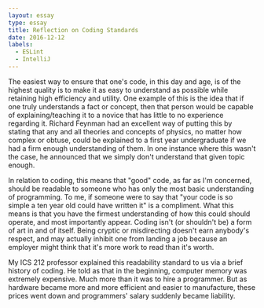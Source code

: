 ```yaml
---
layout: essay
type: essay
title: Reflection on Coding Standards
date: 2016-12-12
labels:
  - ESLint
  - IntelliJ
---
```



The easiest way to ensure that one's code, in this day and age, is of the highest quality is to make it as easy to understand as possible while retaining high efficiency and utility. One example of this is the idea that if one truly understands a fact or concept, then that person would be capable of explaining/teaching it to a novice that has little to no experience regarding it. Richard Feynman had an excellent way of putting this by stating that any and all theories and concepts of physics, no matter how complex or obtuse, could be explained to a first year undergraduate if we had a firm enough understanding of them. In one instance where this wasn't the case, he announced that we simply don't understand that given topic enough.

In relation to coding, this means that "good" code, as far as I'm concerned, should be readable to someone who has only the most basic understanding of programming. To me, if someone were to say that "your code is so simple a ten year old could have written it" is a compliment. What this means is that you have the firmest understanding of how this could should operate, and most importantly appear. Coding isn't (or shouldn't be) a form of art in and of itself. Being cryptic or misdirecting doesn't earn anybody's respect, and may actually inhibit one from landing a job because an employer might think that it's more work to read than it's worth. 

My ICS 212 professor explained this readability standard to us via a brief history of coding. He told as that in the beginning, computer memory was extremely expensive. Much more than it was to hire a programmer. But as hardware became more and more efficient and easier to manufacture, these prices went down and programmers' salary suddenly became liability. 
